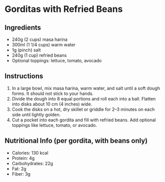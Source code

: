 # Gorditas with Refried Beans

## Ingredients
- 240g (2 cups) masa harina  
- 300ml (1 1/4 cups) warm water  
- 1g (pinch) salt  
- 240g (1 cup) refried beans  
- Optional toppings: lettuce, tomato, avocado  

## Instructions
1. In a large bowl, mix masa harina, warm water, and salt until a soft dough forms. It should not stick to your hands.
2. Divide the dough into 8 equal portions and roll each into a ball. Flatten into disks about 10 cm (4 inches) wide.
3. Cook the disks on a hot, dry skillet or griddle for 2–3 minutes on each side until lightly golden.
4. Cut a pocket into each gordita and fill with refried beans. Add optional toppings like lettuce, tomato, or avocado.

## Nutritional Info (per gordita, with beans only)
- Calories: 130 kcal  
- Protein: 4g  
- Carbohydrates: 22g  
- Fat: 2g  
- Fiber: 3g